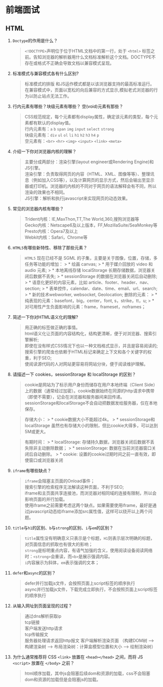 # 前端面试

## HTML

1. `Doctype`的作用是什么？
    > `<!DOCTYPE>`声明位于位于HTML文档中的第一行，处于 `<html>` 标签之前。告知浏览器的解析器用什么文档标准解析这个文档。DOCTYPE不存在或格式不正确会导致文档以兼容模式呈现。

2. 标准模式与兼容模式各有什么区别?
    >标准模式的排版 和JS运作模式都是以该浏览器支持的最高标准运行。在兼容模式中，页面以宽松的向后兼容的方式显示,模拟老式浏览器的行为以防止站点无法工作。

3. 行内元素有哪些？块级元素有哪些？ 空(void)元素有那些？
    > CSS规范规定，每个元素都有display属性，确定该元素的类型，每个元素都有默认的display值。  
    > 行内元素有：`a` `b` `span` `img` `input` `select` `strong`  
    > 块级元素有：`div` `ul` `ol` `li` `h1` `h2` `h3` `h4` `p`  
    > 空元素有：`<br>` `<hr>` `<img>` `<input>` `<link>` `<meta>`

4. 介绍一下你对浏览器内核的理解？
    > 主要分成两部分：渲染引擎(layout engineer或Rendering Engine)和JS引擎。  
    > 渲染引擎：负责取得网页的内容（HTML、XML、图像等等）、整理讯息（例如加入CSS等），以及计算网页的显示方式，然后会输出至显示器或打印机。浏览器的内核的不同对于网页的语法解释会有不同，所以渲染的效果也不相同。  
    > JS引擎：解析和执行javascript来实现网页的动态效果。

5. 常见的浏览器内核有哪些？
    > Trident内核：IE,MaxThon,TT,The World,360,搜狗浏览器等  
    > Gecko内核：Netscape6及以上版本，FF,MozillaSuite/SeaMonkey等  
    > Presto内核：Opera7及以上  
    > Webkit内核：Safari，Chrome等

6. `HTML5`有哪些新特性、移除了那些元素？
    > `HTML5` 现在已经不是 SGML 的子集，主要是关于图像，位置，存储，多任务等功能的增加：
        > * 绘画 canvas;
        > * 用于媒介回放的 video 和 audio 元素;
        > * 本地离线存储 localStorage 长期存储数据，浏览器关闭后数据不丢失;
        > * sessionStorage 的数据在浏览器关闭后自动删除;
        > * 语意化更好的内容元素，比如 article、footer、header、nav、section;
        > * 表单控件，calendar、date、time、email、url、search;
        > * 新的技术webworker, websocket, Geolocation;
    > 删除的元素：
        > * 纯表现的元素：basefont，big，center，font, s，strike，tt，u;
        > * 对可用性产生负面影响的元素：frame，frameset，noframes；

7. 简述一下你对HTML语义化的理解?
    > 用正确的标签做正确的事情。  
    > html语义化让页面的内容结构化，结构更清晰，便于对浏览器、搜索引擎解析;  
    > 即使在没有样式CSS情况下也以一种文档格式显示，并且是容易阅读的;  
    > 搜索引擎的爬虫也依赖于HTML标记来确定上下文和各个关键字的权重，利于SEO;  
    > 使阅读源代码的人对网站更容易将网站分块，便于阅读维护理解。

8. 请描述一下 cookies，sessionStorage 和 localStorage 的区别？
    > cookie是网站为了标示用户身份而储存在用户本地终端（Client Side）上的数据（通常经过加密）。cookie数据始终在同源的http请求中携带（即使不需要），记会在浏览器和服务器间来回传递。  
    > sessionStorage和localStorage不会自动把数据发给服务器，仅在本地保存。

    > 存储大小：
        > * cookie数据大小不能超过4k。
        > * sessionStorage和localStorage 虽然也有存储大小的限制，但比cookie大得多，可以达到5M或更大。

    > 有期时间：
        > * localStorage: 存储持久数据，浏览器关闭后数据不丢失除非主动删除数据；
        > * sessionStorage: 数据在当前浏览器窗口关闭后自动删除。
        > * cookie: 设置的cookie过期时间之前一直有效，即使窗口或浏览器关闭

9. `iframe`有哪些缺点？
    > `iframe`会阻塞主页面的Onload事件；  
    > 搜索引擎的检索程序无法解读这种页面，不利于SEO;  
    > iframe和主页面共享连接池，而浏览器对相同域的连接有限制，所以会影响页面的并行加载。  
    > 使用iframe之前需要考虑这两个缺点。如果需要使用iframe，最好是通过javascript动态给iframe添加src属性值，这样可以绕开以上两个问题。

10. `title`与`h1`的区别、`b`与`strong`的区别、`i`与`em`的区别？ 
    > `title`属性没有明确意义只表示是个标题，`H1`则表示层次明确的标题，对页面信息的抓取也有很大的影响；  
    > `strong`是标明重点内容，有语气加强的含义，使用阅读设备阅读网络时：`<strong>`会重读，而`<b>`是展示强调内容。  
    > `i`内容展示为斜体，`em`表示强调的文本；

11. `defer`和`async`的区别？
    > defer并行加载js文件，会按照页面上script标签的顺序执行   
    > async并行加载js文件，下载完成立即执行，不会按照页面上script标签的顺序执行

12. 从输入网址到页面呈现的过程？
    > 通过dns解析获取ip  
    > tcp链接  
    > 客户端发送http请求  
    > tcp传输报文  
    > 服务器处理请求返回http报文
    > 客户端解析渲染页面 （构建DOM树 –> 构建渲染树 –> 布局渲染树：计算盒模型位置和大小 –> 绘制渲染树）

13. 为什么通常推荐将 CSS `<link>` 放置在 `<head></head>` 之间，而将 JS `<script>` 放置在 `</body>` 之前？
    > html顺序加载，其中js会阻塞后续dom和资源的加载，css不会阻塞dom和资源的加载但是会阻塞js的加载。
